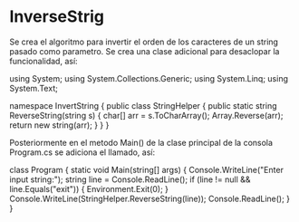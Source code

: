 # InverseStrig

Se crea el algoritmo para invertir el orden de los caracteres de un string pasado como parametro.
Se crea una clase adicional para desaclopar la funcionalidad, así:

using System;
using System.Collections.Generic;
using System.Linq;
using System.Text;

namespace InvertString
{
    public class StringHelper
    {
        public static string ReverseString(string s)
        {
            char[] arr = s.ToCharArray();
            Array.Reverse(arr);
            return new string(arr);
        }
    }
}


Posteriormente en el metodo Main() de la clase principal de la consola Program.cs
se adiciona el llamado, así:

class Program
    {
        static void Main(string[] args)
        {
            Console.WriteLine("Enter input string:");
            string line = Console.ReadLine();
            if (line != null && line.Equals("exit"))
            {
                Environment.Exit(0);
            }
            Console.WriteLine(StringHelper.ReverseString(line));
            Console.ReadLine();
        }
    }
    

